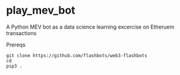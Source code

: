 # play_mev_bot
A Python MEV bot as a data science learning excercise on Etheruem transactions

Prereqs

```
git clone https://github.com/flashbots/web3-flashbots 
cd 
pip3 .
```
